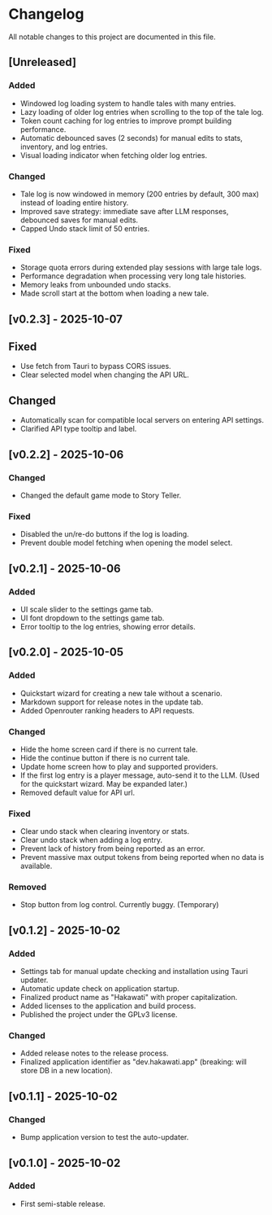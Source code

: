 # Changelog

All notable changes to this project are documented in this file.

## [Unreleased]

### Added

- Windowed log loading system to handle tales with many entries.
- Lazy loading of older log entries when scrolling to the top of the tale log.
- Token count caching for log entries to improve prompt building performance.
- Automatic debounced saves (2 seconds) for manual edits to stats, inventory, and log entries.
- Visual loading indicator when fetching older log entries.

### Changed

- Tale log is now windowed in memory (200 entries by default, 300 max) instead of loading entire history.
- Improved save strategy: immediate save after LLM responses, debounced saves for manual edits.
- Capped Undo stack limit of 50 entries.

### Fixed

- Storage quota errors during extended play sessions with large tale logs.
- Performance degradation when processing very long tale histories.
- Memory leaks from unbounded undo stacks.
- Made scroll start at the bottom when loading a new tale.

## [v0.2.3] - 2025-10-07

## Fixed

- Use fetch from Tauri to bypass CORS issues.
- Clear selected model when changing the API URL.

## Changed

- Automatically scan for compatible local servers on entering API settings.
- Clarified API type tooltip and label.

## [v0.2.2] - 2025-10-06

### Changed

- Changed the default game mode to Story Teller.

### Fixed

- Disabled the un/re-do buttons if the log is loading.
- Prevent double model fetching when opening the model select.

## [v0.2.1] - 2025-10-06

### Added

- UI scale slider to the settings game tab.
- UI font dropdown to the settings game tab.
- Error tooltip to the log entries, showing error details.

## [v0.2.0] - 2025-10-05

### Added

- Quickstart wizard for creating a new tale without a scenario.
- Markdown support for release notes in the update tab.
- Added Openrouter ranking headers to API requests.

### Changed

- Hide the home screen card if there is no current tale.
- Hide the continue button if there is no current tale.
- Update home screen how to play and supported providers.
- If the first log entry is a player message, auto-send it to the LLM. (Used for the quickstart wizard. May be expanded later.)
- Removed default value for API url.

### Fixed

- Clear undo stack when clearing inventory or stats.
- Clear undo stack when adding a log entry.
- Prevent lack of history from being reported as an error.
- Prevent massive max output tokens from being reported when no data is available.

### Removed

- Stop button from log control. Currently buggy. (Temporary)

## [v0.1.2] - 2025-10-02

### Added

- Settings tab for manual update checking and installation using Tauri updater.
- Automatic update check on application startup.
- Finalized product name as "Hakawati" with proper capitalization.
- Added licenses to the application and build process.
- Published the project under the GPLv3 license.

### Changed

- Added release notes to the release process.
- Finalized application identifier as "dev.hakawati.app" (breaking: will store DB in a new location).

## [v0.1.1] - 2025-10-02

### Changed

- Bump application version to test the auto-updater.

## [v0.1.0] - 2025-10-02

### Added

- First semi-stable release.
